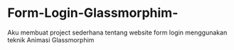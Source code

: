 # Form-Login-Glassmorphim-
Aku membuat project sederhana tentang website form login menggunakan teknik Animasi Glassmorphim
